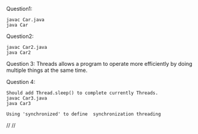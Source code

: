 Question1: 

    javac Car.java
    java Car
    
Question2: 

    javac Car2.java
    java Car2
    
Question 3: Threads allows a program to operate more efficiently by doing multiple things at the same time.

Question 4: 

    Should add Thread.sleep() to complete currently Threads. 
    javac Car3.java
    java Car3
    
    Using 'synchronized' to define  synchronization threading
//
//